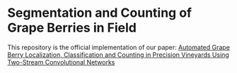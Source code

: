 # Segmentation and Counting of Grape Berries in Field
This repository is the official implementation of our paper: [Automated Grape Berry Localization, Classification and Counting in Precision Vineyards Using Two-Stream Convolutional Networks](https://temp)  
